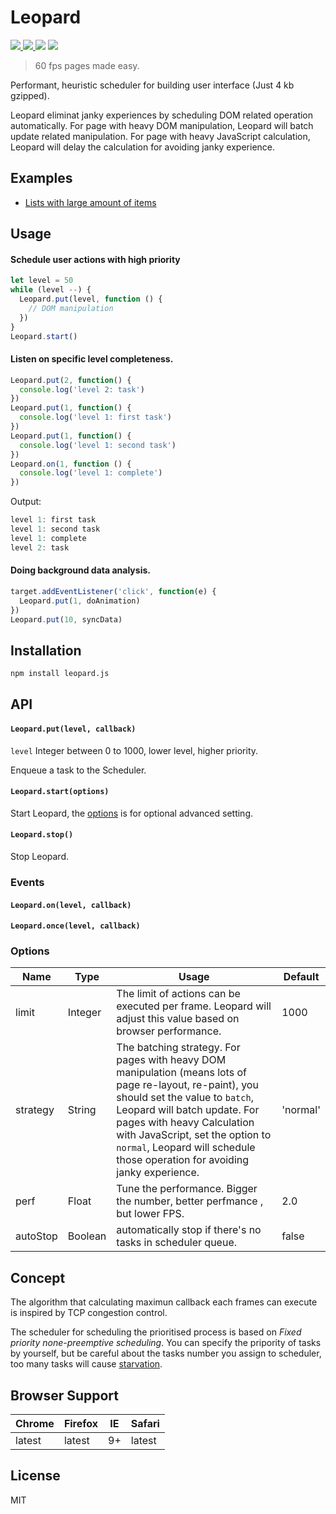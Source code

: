 # Leopard

<a href='https://travis-ci.org/changbenny/leopard'>
  <img src='https://img.shields.io/travis/changbenny/leopard.svg'>
</a>
<a href='https://coveralls.io/github/changbenny/leopard?branch=master'>
  <img src='https://img.shields.io/coveralls/changbenny/leopard.svg'>
</a>
<img src='https://img.shields.io/npm/v/leopard.js.svg'>
<img src='https://img.shields.io/npm/l/leopard.js.svg?maxAge=2592000'>

> 60 fps pages made easy.
>

Performant, heuristic scheduler for building user interface (Just 4 kb gzipped).

Leopard eliminat janky experiences by scheduling DOM related operation automatically. For page with heavy DOM manipulation, Leopard will batch update related manipulation. For page with heavy JavaScript calculation, Leopard will delay the calculation for avoiding janky experience.

## Examples

- [Lists with large amount of items](http://changbenny.github.io/leopard/demo/)

## Usage

#### Schedule user actions with high priority

```javascript
let level = 50
while (level --) {
  Leopard.put(level, function () {
    // DOM manipulation
  })
}
Leopard.start()
```

#### Listen on specific level completeness.

```javascript
Leopard.put(2, function() {
  console.log('level 2: task')
})
Leopard.put(1, function() {
  console.log('level 1: first task')
})
Leopard.put(1, function() {
  console.log('level 1: second task')
})
Leopard.on(1, function () {
  console.log('level 1: complete')
})
```

Output:

```javascript
level 1: first task
level 1: second task
level 1: complete
level 2: task
```

#### Doing background data analysis.

```javascript
target.addEventListener('click', function(e) {
  Leopard.put(1, doAnimation)
})
Leopard.put(10, syncData)
```



## Installation

```sh
npm install leopard.js
```



## API

#### `Leopard.put(level, callback)`

`level` Integer between 0 to 1000, lower level, higher priority.

Enqueue a task to the Scheduler.

#### `Leopard.start(options)`

Start Leopard, the [options](#options) is for optional advanced setting.

#### `Leopard.stop()`

Stop Leopard.

### Events

#### `Leopard.on(level, callback)`

#### `Leopard.once(level, callback)`

### Options

| Name     | Type    | Usage                                    | Default  |
| -------- | ------- | ---------------------------------------- | -------- |
| limit    | Integer | The limit of actions can be executed per frame. Leopard will adjust this value based on browser performance. | 1000     |
| strategy | String  | The batching strategy. For pages with heavy DOM manipulation (means lots of page re-layout, re-paint), you should set the value to `batch`, Leopard will batch update. For pages with heavy Calculation with JavaScript, set the option to `normal`, Leopard will schedule those operation for avoiding janky experience. | 'normal' |
| perf     | Float   | Tune the performance. Bigger the number, better perfmance , but lower FPS. | 2.0      |
| autoStop | Boolean | automatically stop if there's no tasks in scheduler queue. | false    |

## Concept

The algorithm that calculating maximun callback each frames can execute is inspired by TCP congestion control.

The scheduler for scheduling the prioritised process is based on *Fixed priority none-preemptive scheduling*. You can specify the pripority of tasks by yourself, but be careful about the tasks number you assign to scheduler, too many tasks will cause [starvation](https://en.wikipedia.org/wiki/Starvation_(computer_science)).

## Browser Support

| Chrome | Firefox | IE   | Safari |
| ------ | ------- | ---- | ------ |
| latest | latest  | 9+   | latest |

## License

MIT


